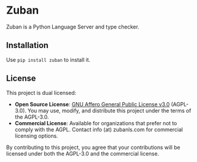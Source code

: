 # Zuban

Zuban is a Python Language Server and type checker.

## Installation

Use `pip install zuban` to install it.

## License

This project is dual licensed:

- **Open Source License**: [GNU Affero General Public License v3.0](LICENSE) (AGPL-3.0).
  You may use, modify, and distribute this project under the terms of the AGPL-3.0.
- **Commercial License**: Available for organizations that prefer not to comply with the AGPL.
  Contact info (at) zubanls.com for commercial licensing options.

By contributing to this project, you agree that your contributions will be
licensed under both the AGPL-3.0 and the commercial license.
